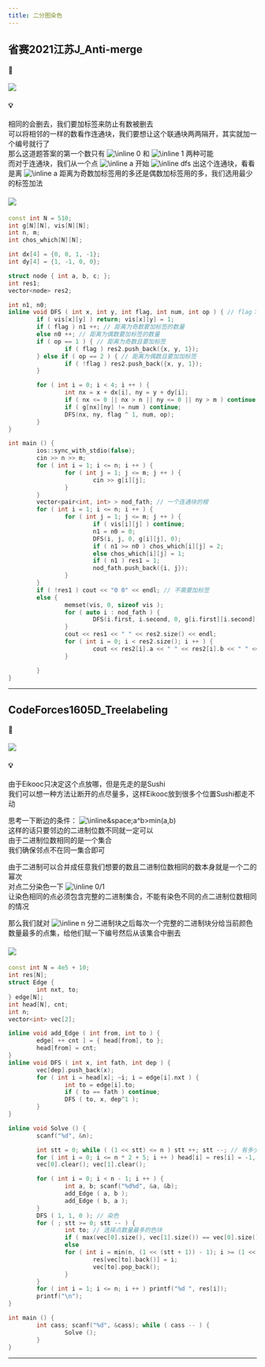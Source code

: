 ```yaml
---
title: 二分图染色
---
```


## 省赛2021江苏J_Anti-merge

#### 🔗
<a href="https://codeforces.com/gym/103495/problem/J"><img src="https://s2.loli.net/2022/01/08/Et2roMNiYj137Is.png"></a>

#### 💡
相同的会删去，我们要加标签来防止有数被删去  
可以将相邻的一样的数看作连通块，我们要想让这个联通块两两隔开，其实就加一个编号就行了  
那么这道题答案的第一个数只有  <img src="https://latex.codecogs.com/svg.image?\inline&space;0" title="\inline 0" /> 和  <img src="https://latex.codecogs.com/svg.image?\inline&space;1" title="\inline 1" /> 两种可能  
而对于连通块，我们从一个点  <img src="https://latex.codecogs.com/svg.image?\inline&space;a" title="\inline a" />  开始  <img src="https://latex.codecogs.com/svg.image?\inline&space;dfs" title="\inline dfs" /> 出这个连通块，看看是离  <img src="https://latex.codecogs.com/svg.image?\inline&space;a" title="\inline a" /> 距离为奇数加标签用的多还是偶数加标签用的多，我们选用最少的标签加法  

#### <img src="https://img-blog.csdnimg.cn/20210713144601841.png" >

```cpp
const int N = 510;
int g[N][N], vis[N][N];
int n, m;
int chos_which[N][N];

int dx[4] = {0, 0, 1, -1};
int dy[4] = {1, -1, 0, 0};

struct node { int a, b, c; };
int res1;
vector<node> res2;

int n1, n0;
inline void DFS ( int x, int y, int flag, int num, int op ) { // flag：0计数，12加标签
        if ( vis[x][y] ) return; vis[x][y] = 1;
        if ( flag ) n1 ++; // 距离为奇数要加标签的数量
        else n0 ++; // 距离为偶数要加标签的数量
        if ( op == 1 ) { // 距离为奇数且要加标签
                if ( flag ) res2.push_back({x, y, 1});
        } else if ( op == 2 ) { // 距离为偶数且要加加标签
                if ( !flag ) res2.push_back({x, y, 1});
        }

        for ( int i = 0; i < 4; i ++ ) {
                int nx = x + dx[i], ny = y + dy[i];
                if ( nx <= 0 || nx > n || ny <= 0 || ny > m ) continue;
                if ( g[nx][ny] != num ) continue;
                DFS(nx, ny, flag ^ 1, num, op);
        }
}

int main () {
        ios::sync_with_stdio(false);
        cin >> n >> m;
        for ( int i = 1; i <= n; i ++ ) {
                for ( int j = 1; j <= m; j ++ ) {
                        cin >> g[i][j];
                }
        }
        vector<pair<int, int> > nod_fath; // 一个连通块的根
        for ( int i = 1; i <= n; i ++ ) {
                for ( int j = 1; j <= m; j ++ ) {
                        if ( vis[i][j] ) continue;
                        n1 = n0 = 0;
                        DFS(i, j, 0, g[i][j], 0);
                        if ( n1 >= n0 ) chos_which[i][j] = 2;
                        else chos_which[i][j] = 1;
                        if ( n1 ) res1 = 1;
                        nod_fath.push_back({i, j});
                }
        }
        if ( !res1 ) cout << "0 0" << endl; // 不需要加标签
        else {
                memset(vis, 0, sizeof vis );
                for ( auto i : nod_fath ) {
                        DFS(i.first, i.second, 0, g[i.first][i.second], chos_which[i.first][i.second]);
                }
                cout << res1 << " " << res2.size() << endl;
                for ( int i = 0; i < res2.size(); i ++ ) {
                        cout << res2[i].a << " " << res2[i].b << " " << res2[i].c << endl;
                }

        }
}
```

<hr>

## CodeForces1605D_Treelabeling

#### 🔗
<a href="https://codeforces.com/contest/1605/problem/D"><img src="https://i.loli.net/2021/11/13/LgVPJUDRoGFruC9.png"></a>

#### 💡
由于Eikooc只决定这个点放哪，但是先走的是Sushi  
我们可以想一种方法让断开的点尽量多，这样Eikooc放到很多个位置Sushi都走不动  
  
思考一下断边的条件： <img src="https://latex.codecogs.com/svg.image?\inline&space;a\oplus&space;b>min(a,b)" title="\inline&space;a^b>min(a,b)" />  
这样的话只要邻边的二进制位数不同就一定可以  
由于二进制位数相同的是一个集合  
我们确保邻点不在同一集合即可  

由于二进制可以合并成任意我们想要的数且二进制位数相同的数本身就是一个二的幂次      
对点二分染色一下  <img src="https://latex.codecogs.com/svg.image?\inline&space;0/1" title="\inline 0/1" />   
让染色相同的点必须包含完整的二进制集合，不能有染色不同的点二进制位数相同的情况  
  
那么我们就对  <img src="https://latex.codecogs.com/svg.image?\inline&space;n" title="\inline n" />  分二进制块之后每次一个完整的二进制块分给当前颜色数量最多的点集，给他们赋一下编号然后从该集合中删去  


#### <img src="https://img-blog.csdnimg.cn/20210713144601841.png" >

```cpp
const int N = 4e5 + 10;
int res[N];
struct Edge {
        int nxt, to;
} edge[N];
int head[N], cnt;
int n; 
vector<int> vec[2];

inline void add_Edge ( int from, int to ) {
        edge[ ++ cnt ] = { head[from], to };
        head[from] = cnt;
}
inline void DFS ( int x, int fath, int dep ) {
        vec[dep].push_back(x);
        for ( int i = head[x]; ~i; i = edge[i].nxt ) {
                int to = edge[i].to;
                if ( to == fath ) continue;
                DFS ( to, x, dep^1 );
        }
}

inline void Solve () {
        scanf("%d", &n);

        int stt = 0; while ( (1 << stt) <= n ) stt ++; stt --; // 有多少个二进制块
        for ( int i = 0; i <= n * 2 + 5; i ++ ) head[i] = res[i] = -1, cnt = 0;
        vec[0].clear(); vec[1].clear();

        for ( int i = 0; i < n - 1; i ++ ) {
                int a, b; scanf("%d%d", &a, &b);
                add_Edge ( a, b );
                add_Edge ( b, a );
        }
        DFS ( 1, 1, 0 ); // 染色
        for ( ; stt >= 0; stt -- ) {
                int to; // 选择点数量最多的色块
                if ( max(vec[0].size(), vec[1].size()) == vec[0].size() ) to = 0; 
                else                                                      to = 1;
                for ( int i = min(n, (1 << (stt + 1)) - 1); i >= (1 << stt); i -- ) { // 一个完整的二进制块
                        res[vec[to].back()] = i;
                        vec[to].pop_back();
                }
        }
        for ( int i = 1; i <= n; i ++ ) printf("%d ", res[i]);
        printf("\n");
}

int main () {
        int cass; scanf("%d", &cass); while ( cass -- ) {
                Solve ();
        }
}
```

<hr>
